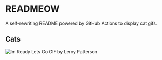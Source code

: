 # READMEOW

A self-rewriting README powered by GitHub Actions to display cat gifs.

## Cats

![Im Ready Lets Go GIF by Leroy Patterson](https://media1.giphy.com/media/CjmvTCZf2U3p09Cn0h/200.gif?cid=9acd02dafpugk2j7vfywyvxkhbhjtls5f7n8hori693s3kv0&ep=v1_gifs_search&rid=200.gif&ct=g)
